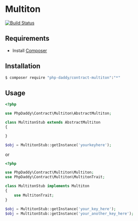 # Multiton

[![Build Status](https://travis-ci.org/php-daddy/contract-multiton.svg)](https://travis-ci.org/php-daddy/contract-multiton)

## Requirements

* Install [Composer](https://getcomposer.org/download/)

## Installation

```bash
$ composer require "php-daddy/contract-multiton":"*"
```

## Usage

```php
<?php

use PhpDaddy\Contract\Multiton\AbstractMultiton;

class MultitonStub extends AbstractMultiton
{

}

$obj = MultitonStub::getInstance('yourkeyhere');

```

or

```php
<?php

use PhpDaddy\Contract\Multiton\Multiton;
use PhpDaddy\Contract\Multiton\MultitonTrait;

class MultitonStub implements Multiton
{
    use MultitonTrait;
}

$obj = MultitonStub::getInstance('your_key_here');
$obj = MultitonStub::getInstance('your_another_key_here');
```
